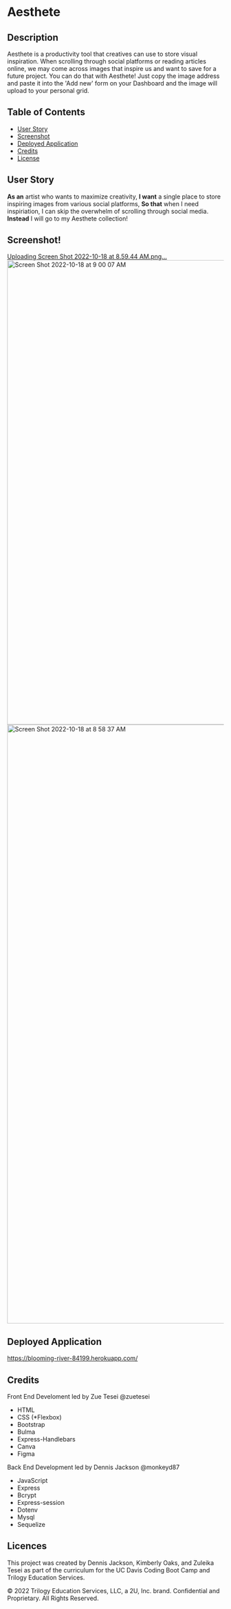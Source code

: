 # Aesthete

## Description 
Aesthete is a productivity tool that creatives can use to store visual inspiration. When scrolling through social platforms or reading articles online, we may come across images that inspire us and want to save for a future project. You can do that with Aesthete! Just copy the image address and paste it into the 'Add new' form on your Dashboard and the image will upload to your personal grid. 

## Table of Contents
- [User Story](#user-story)
- [Screenshot](#screenshot)
- [Deployed Application](#deployed-app)
- [Credits](#credits)
- [License](#license)

## User Story 
**As an** artist who wants to maximize creativity, 
**I want** a single place to store inspiring images from various social platforms,
**So that** when I need inspiriation, I can skip the overwhelm of scrolling through social media.
**Instead** I will go to my Aesthete collection!

## Screenshot!
[Uploading Screen Shot 2022-10-18 at 8.59.44 AM.png…]()
<img width="1078" alt="Screen Shot 2022-10-18 at 9 00 07 AM" src="https://user-images.githubusercontent.com/107950028/196573753-9330c2dd-56fc-46f8-87ec-b6f934122101.png">
<img width="1390" alt="Screen Shot 2022-10-18 at 8 58 37 AM" src="https://user-images.githubusercontent.com/107950028/196573761-24c87bf3-4a65-498b-b22e-ae62c8972588.png">

## Deployed Application
https://blooming-river-84199.herokuapp.com/

## Credits 
Front End Develoment led by Zue Tesei @zuetesei 
- HTML 
- CSS (*Flexbox) 
- Bootstrap
- Bulma
- Express-Handlebars
- Canva
- Figma

Back End Development led by Dennis Jackson @monkeyd87 
- JavaScript 
- Express
- Bcrypt
- Express-session
- Dotenv
- Mysql
- Sequelize 

## Licences 
This project was created by Dennis Jackson, Kimberly Oaks, and Zuleika Tesei as part of the curriculum for the UC Davis Coding Boot Camp and Trilogy Education Services.

© 2022 Trilogy Education Services, LLC, a 2U, Inc. brand. Confidential and Proprietary. All Rights Reserved.
